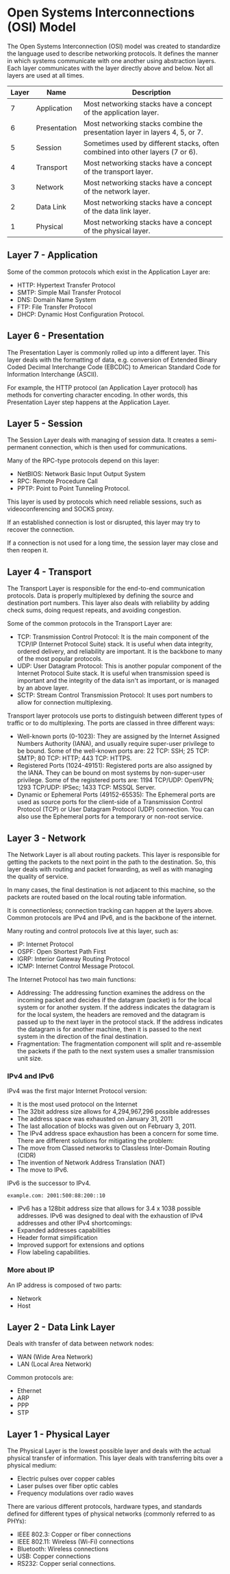 # Open Systems Interconnections (OSI) Model

The Open Systems Interconnection (OSI) model was created to standardize the language used to describe networking protocols. It defines the manner in which systems communicate with one another using abstraction layers. Each layer communicates with the layer directly above and below. Not all layers are used at all times.

| Layer | Name         | Description                                                                    |
|-------|--------------|--------------------------------------------------------------------------------|
|   7   | Application  | Most networking stacks have a concept of the application layer.                |
|   6   | Presentation | Most networking stacks combine the presentation layer in layers 4, 5, or 7.    |
|   5   | Session      | Sometimes used by different stacks, often combined into other layers (7 or 6). |
|   4   | Transport    | Most networking stacks have a concept of the transport layer.                  |
|   3   | Network      | Most networking stacks have a concept of the network layer.                    |
|   2   | Data Link    | Most networking stacks have a concept of the data link layer.                  |
|   1   | Physical     | Most networking stacks have a concept of the physical layer.                   |

## Layer 7 - Application

Some of the common protocols which exist in the Application Layer are:

* HTTP: Hypertext Transfer Protocol
* SMTP: Simple Mail Transfer Protocol
* DNS: Domain Name System
* FTP: File Transfer Protocol
* DHCP: Dynamic Host Configuration Protocol.

## Layer 6 - Presentation

The Presentation Layer is commonly rolled up into a different layer. This layer deals with the formatting of data, e.g. conversion of Extended Binary Coded Decimal Interchange Code (EBCDIC) to American Standard Code for Information Interchange (ASCII).

For example, the HTTP protocol (an Application Layer protocol) has methods for converting character encoding. In other words, this Presentation Layer step happens at the Application Layer.

## Layer 5 - Session

The Session Layer deals with managing of session data. It creates a semi-permanent connection, which is then used for communications.

Many of the RPC-type protocols depend on this layer:

* NetBIOS: Network Basic Input Output System
* RPC: Remote Procedure Call
* PPTP: Point to Point Tunneling Protocol.

This layer is used by protocols which need reliable sessions, such as videoconferencing and SOCKS proxy.

If an established connection is lost or disrupted, this layer may try to recover the connection.

If a connection is not used for a long time, the session layer may close and then reopen it.

## Layer 4 - Transport

The Transport Layer is responsible for the end-to-end communication protocols. Data is properly multiplexed by defining the source and destination port numbers. This layer also deals with reliability by adding check sums, doing request repeats, and avoiding congestion.

Some of the common protocols in the Transport Layer are:

* TCP: Transmission Control Protocol: It is the main component of the TCP/IP (Internet Protocol Suite) stack. It is useful when data integrity, ordered delivery, and reliability are important. It is the backbone to many of the most popular protocols.
* UDP: User Datagram Protocol: This is another popular component of the Internet Protocol Suite stack. It is useful when transmission speed is important and the integrity of the data isn't as important, or is managed by an above layer.
* SCTP: Stream Control Transmission Protocol: It uses port numbers to allow for connection multiplexing.

Transport layer protocols use ports to distinguish between different types of traffic or to do multiplexing. The ports are classed in three different ways:

* Well-known ports (0-1023): They are assigned by the Internet Assigned Numbers Authority (IANA), and usually require super-user privilege to be bound. Some of the well-known ports are: 22 TCP: SSH; 25 TCP: SMTP; 80 TCP: HTTP; 443 TCP: HTTPS.
* Registered Ports (1024-49151): Registered ports are also assigned by the IANA. They can be bound on most systems by non-super-user privilege. Some of the registered ports are: 1194 TCP/UDP: OpenVPN; 1293 TCP/UDP: IPSec; 1433 TCP: MSSQL Server.
* Dynamic or Ephemeral Ports (49152-65535): The Ephemeral ports are used as source ports for the client-side of a Transmission Control Protocol (TCP) or User Datagram Protocol (UDP) connection. You can also use the Ephemeral ports for a temporary or non-root service.

## Layer 3 - Network

The Network Layer is all about routing packets. This layer is responsible for getting the packets to the next point in the path to the destination. So, this layer deals with routing and packet forwarding, as well as with managing the quality of service.

In many cases, the final destination is not adjacent to this machine, so the packets are routed based on the local routing table information.

It is connectionless; connection tracking can happen at the layers above. Common protocols are IPv4 and IPv6, and is the backbone of the internet.

Many routing and control protocols live at this layer, such as:

* IP: Internet Protocol
* OSPF: Open Shortest Path First
* IGRP: Interior Gateway Routing Protocol
* ICMP: Internet Control Message Protocol.

The Internet Protocol has two main functions:

* Addressing: The addressing function examines the address on the incoming packet and decides if the datagram (packet) is for the local system or for another system. If the address indicates the datagram is for the local system, the headers are removed and the datagram is passed up to the next layer in the protocol stack. If the address indicates the datagram is for another machine, then it is passed to the next system in the direction of the final destination.
* Fragmentation: The fragmentation component will split and re-assemble the packets if the path to the next system uses a smaller transmission unit size.

### IPv4 and IPv6

IPv4 was the first major Internet Protocol version:

* It is the most used protocol on the Internet
* The 32bit address size allows for 4,294,967,296 possible addresses
* The address space was exhausted on January 31, 2011
* The last allocation of blocks was given out on February 3, 2011.
* The IPv4 address space exhaustion has been a concern for some time. There are different solutions for mitigating the problem:
* The move from Classed networks to Classless Inter-Domain Routing (CIDR)
* The invention of Network Address Translation (NAT)
* The move to IPv6.

IPv6 is the successor to IPv4.

```text
example.com: 2001:500:88:200::10
```

* IPv6 has a 128bit address size that allows for 3.4 x 1038 possible addresses. IPv6 was designed to deal with the exhaustion of IPv4 addresses and other IPv4 shortcomings:
* Expanded addresses capabilities
* Header format simplification
* Improved support for extensions and options
* Flow labeling capabilities.

### More about IP

An IP address is composed of two parts:

* Network
* Host

## Layer 2 - Data Link Layer

Deals with transfer of data between network nodes:

* WAN (Wide Area Network)
* LAN (Local Area Network)

Common protocols are:

* Ethernet
* ARP
* PPP
* STP

## Layer 1 - Physical Layer

The Physical Layer is the lowest possible layer and deals with the actual physical transfer of information. This layer deals with transferring bits over a physical medium:

* Electric pulses over copper cables
* Laser pulses over fiber optic cables
* Frequency modulations over radio waves

There are various different protocols, hardware types, and standards defined for different types of physical networks (commonly referred to as PHYs):

* IEEE 802.3: Copper or fiber connections
* IEEE 802.11: Wireless (Wi-Fi) connections
* Bluetooth: Wireless connections
* USB: Copper connections
* RS232: Copper serial connections.
